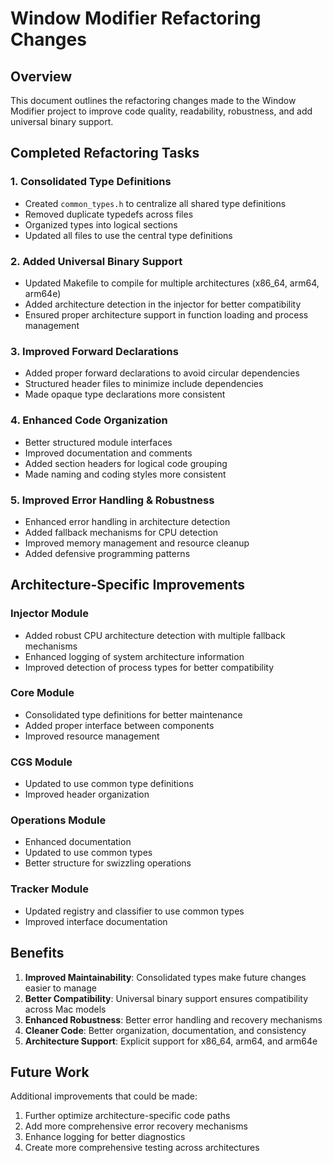 # Window Modifier Refactoring Changes

## Overview

This document outlines the refactoring changes made to the Window Modifier project to improve code quality, readability, robustness, and add universal binary support.

## Completed Refactoring Tasks

### 1. Consolidated Type Definitions

- Created `common_types.h` to centralize all shared type definitions
- Removed duplicate typedefs across files
- Organized types into logical sections
- Updated all files to use the central type definitions

### 2. Added Universal Binary Support

- Updated Makefile to compile for multiple architectures (x86_64, arm64, arm64e)
- Added architecture detection in the injector for better compatibility
- Ensured proper architecture support in function loading and process management

### 3. Improved Forward Declarations

- Added proper forward declarations to avoid circular dependencies
- Structured header files to minimize include dependencies
- Made opaque type declarations more consistent

### 4. Enhanced Code Organization

- Better structured module interfaces
- Improved documentation and comments
- Added section headers for logical code grouping
- Made naming and coding styles more consistent

### 5. Improved Error Handling & Robustness

- Enhanced error handling in architecture detection
- Added fallback mechanisms for CPU detection
- Improved memory management and resource cleanup
- Added defensive programming patterns

## Architecture-Specific Improvements

### Injector Module

- Added robust CPU architecture detection with multiple fallback mechanisms
- Enhanced logging of system architecture information
- Improved detection of process types for better compatibility

### Core Module

- Consolidated type definitions for better maintenance
- Added proper interface between components
- Improved resource management

### CGS Module

- Updated to use common type definitions
- Improved header organization

### Operations Module

- Enhanced documentation
- Updated to use common types
- Better structure for swizzling operations

### Tracker Module

- Updated registry and classifier to use common types
- Improved interface documentation

## Benefits

1. **Improved Maintainability**: Consolidated types make future changes easier to manage
2. **Better Compatibility**: Universal binary support ensures compatibility across Mac models
3. **Enhanced Robustness**: Better error handling and recovery mechanisms
4. **Cleaner Code**: Better organization, documentation, and consistency
5. **Architecture Support**: Explicit support for x86_64, arm64, and arm64e

## Future Work

Additional improvements that could be made:

1. Further optimize architecture-specific code paths
2. Add more comprehensive error recovery mechanisms
3. Enhance logging for better diagnostics
4. Create more comprehensive testing across architectures

